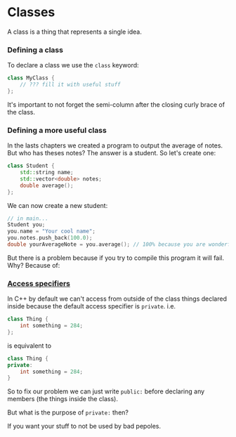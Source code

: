 # Classes
A class is a thing that represents a single idea.
### Defining a class
To declare a class we use the `class` keyword:
```cpp
class MyClass {
    // ??? fill it with useful stuff
};
```
It's important to not forget the semi-column after the closing curly brace of the class.
### Defining a more useful class
In the lasts chapters we created a program to output the average of notes. But who has theses notes?
The answer is a student. So let's create one:
```cpp
class Student {
    std::string name;
    std::vector<double> notes;
    double average();
};
```
We can now create a new student:
```cpp
// in main...
Student you;
you.name = "Your cool name";
you.notes.push_back(100.0);
double yourAverageNote = you.average(); // 100% because you are wonderful
```
But there is a problem because if you try to compile this program it will fail. Why? Because of:
### [Access specifiers](https://en.wikipedia.org/wiki/Access_modifiers)
In C++ by default we can't access from outside of the class things declared inside because the default access specifier is `private`. i.e.
```cpp
class Thing {
    int something = 284;
};
```
is equivalent to
```cpp
class Thing {
private:
    int something = 284;
}
```
So to fix our problem we can just write `public:` before declaring any members (the things inside the class).

But what is the purpose of `private:` then?

If you want your stuff to not be used by bad pepoles.
